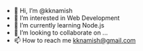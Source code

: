 - 👋 Hi, I’m @kknamish
- 👀 I’m interested in Web Development
- 🌱 I’m currently learning Node.js
- 💞️ I’m looking to collaborate on ...
- 📫 How to reach me kknamish@gmail.com

<!---
kknamish/kknamish is a ✨ special ✨ repository because its `README.md` (this file) appears on your GitHub profile.
You can click the Preview link to take a look at your changes.
--->

